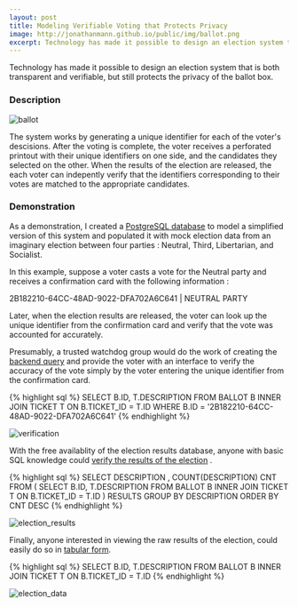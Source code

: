 ```yaml
---
layout: post
title: Modeling Verifiable Voting that Protects Privacy
image: http://jonathanmann.github.io/public/img/ballot.png
excerpt: Technology has made it possible to design an election system that is both transparent and verifiable, but still protects the privacy of the ballot box.   
---
```


Technology has made it possible to design an election system that is both transparent and verifiable, but still protects the privacy of the ballot box. 

### Description

![ballot](http://jonathanmann.github.io/public/img/ballot.png)

The system works by generating a unique identifier for each of the voter's descisions. After the voting is complete, the voter receives a perforated printout with their unique identifiers on one side, and the candidates they selected on the other. When the results of the election are released, the each voter can indepently verify that the identifiers corresponding to their votes are matched to the appropriate candidates. 

### Demonstration

As a demonstration, I created a [PostgreSQL database](https://github.com/jonathanmann/blog_examples/blob/master/PostgreSQL/election_model/election_model.backup) to model a simplified version of this system and populated it with mock election data from an imaginary election between four parties : Neutral, Third, Libertarian, and Socialist. 

In this example, suppose a voter casts a vote for the Neutral party and receives a confirmation card with the following information :

2B182210-64CC-48AD-9022-DFA702A6C641 | NEUTRAL PARTY

Later, when the election results are released, the voter can look up the unique identifier from the confirmation card and verify that the vote was accounted for accurately.

Presumably, a trusted watchdog group would do the work of creating the [backend query](https://github.com/jonathanmann/blog_examples/blob/master/PostgreSQL/election_model/vote_verification.sql) and provide the voter with an interface to verify the accuracy of the vote simply by the voter entering the unique identifier from the confirmation card.

{% highlight sql %}
SELECT B.ID, T.DESCRIPTION
FROM BALLOT B
INNER JOIN TICKET T ON B.TICKET_ID = T.ID
WHERE B.ID = '2B182210-64CC-48AD-9022-DFA702A6C641'
{% endhighlight %}

![verification](http://jonathanmann.github.io/public/img/vote_verification.png)


With the free availablity of the election results database, anyone with basic SQL knowledge could [verify the results of the election](https://github.com/jonathanmann/blog_examples/blob/master/PostgreSQL/election_model/election_tally.sql) .

{% highlight sql %}
SELECT DESCRIPTION , COUNT(DESCRIPTION) CNT FROM
(
	SELECT B.ID, T.DESCRIPTION 
	FROM BALLOT B 
	INNER JOIN TICKET T ON B.TICKET_ID = T.ID
) RESULTS
GROUP BY DESCRIPTION 
ORDER BY CNT DESC
{% endhighlight %}

![election_results](http://jonathanmann.github.io/public/img/election_results.png)

Finally, anyone interested in viewing the raw results of the election, could easily do so in [tabular form](https://github.com/jonathanmann/blog_examples/blob/master/PostgreSQL/election_model/election_data.sql).

{% highlight sql %}
SELECT B.ID, T.DESCRIPTION
FROM BALLOT B
INNER JOIN TICKET T ON B.TICKET_ID = T.ID
{% endhighlight %}

![election_data](http://jonathanmann.github.io/public/img/election_data.png)
